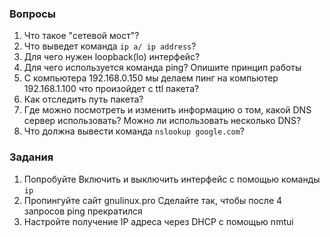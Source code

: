 ### Вопросы

1. Что такое "сетевой мост"?
2. Что выведет команда ``` ip a/ ip address ```?
3. Для чего нужен loopback(lo) интерфейс?
4. Для чего используется команда ping? Опишите принцип работы
5. С компьютера 192.168.0.150 мы делаем пинг на компьютер 192.168.1.100 что произойдет с ttl пакета?
6. Как отследить путь пакета?
7. Где можно посмотреть и изменить информацию о том, какой DNS сервер использовать? Можно ли использовать несколько DNS?
8. Что должна вывести команда ``` nslookup google.com ```?

[//]: # (Хотел сделать с gnulinux.pro только там вывод страшный для новичка)

### Задания

1. Попробуйте Включить и выключить интерфейс с помощью команды ```ip```
2. Пропингуйте сайт gnulinux.pro Сделайте так, чтобы после 4 запросов ping прекратился
3. Настройте получение IP адреса через DHCP с помощью nmtui
